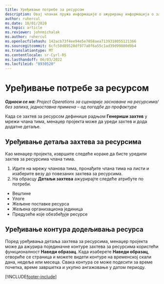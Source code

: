 ```yaml
---
title: Уређивање потребе за ресурсом
description: Овај чланак пружа информације о ажурирању информација о захтеву ресурса.
author: ruhercul
ms.date: 10/01/2020
ms.topic: article
ms.reviewer: johnmichalak
ms.author: ruhercul
ms.openlocfilehash: 142acb73f4ee94e5e7058aea7139318055121366
ms.sourcegitcommit: 6cfc50d89528df977a8f6a55c1ad39d99800d9b4
ms.translationtype: MT
ms.contentlocale: sr-Cyrl-RS
ms.lasthandoff: 06/03/2022
ms.locfileid: "8930520"
---
```

# <a name="edit-a-resource-requirement"></a>Уређивање потребе за ресурсом

_**Односи се на:** Project Operations за сценарије засноване на ресурсима/без залиха, једноставна примена – од погодбе до профактуре_

Када се захтев за ресурсом дефинише радњом **Генериши захтев** у мрежи члана тима, менаџер пројекта може да уреди захтев и дода додатне детаље.

## <a name="edit-resource-requirement-details"></a>Уређивање детаља захтева за ресурсима

Као менаџер пројекта, извршите следеће кораке да бисте уредили захтев за ресурсима члана тима.

1. Идите на мрежу чланова тима, пронађите члана тима на листи и изаберите везу до повезаних захтева за ресурсима.
2. На обрасцу **Детаљи захтева** ажурирајте следеће атрибуте по потреби.

- Вештине
- Улоге
- Жељене поставке ресурса
- Жељена организациона јединица
- Предузеће које обезбеђује ресурсе

## <a name="edit-resource-assignment-contours"></a>Уређивање контура додељивања ресурса

Поред уређивања детаља захтева за ресурсима, менаџер пројекта може да ажурира појединачне контуре захтева за ресурсима користећи функционалност **Наведи образац**. Када изаберете **Наведи образац**, отвориће се страница и можете видети контуре на временској скали дана, недеље или месеца. Свака контура се може подесити за време почетка, време завршетка и укупно ангажовање у датом периоду.

[!INCLUDE[footer-include](../includes/footer-banner.md)]